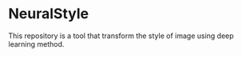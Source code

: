 # NeuralStyle
This repository is a tool that transform the style of image using deep learning method.
